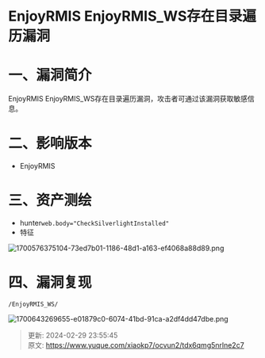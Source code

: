 # EnjoyRMIS EnjoyRMIS_WS存在目录遍历漏洞

# 一、漏洞简介
EnjoyRMIS EnjoyRMIS_WS存在目录遍历漏洞，攻击者可通过该漏洞获取敏感信息。

# 二、影响版本
+ EnjoyRMIS

# 三、资产测绘
+ hunter`web.body="CheckSilverlightInstalled"`
+ 特征

![1700576375104-73ed7b01-1186-48d1-a163-ef4068a88d89.png](./img/5qZ8mzexskqycRpJ/1700576375104-73ed7b01-1186-48d1-a163-ef4068a88d89-239798.png)

# 四、漏洞复现
```plain
/EnjoyRMIS_WS/
```

![1700643269655-e01879c0-6074-41bd-91ca-a2df4dd47dbe.png](./img/5qZ8mzexskqycRpJ/1700643269655-e01879c0-6074-41bd-91ca-a2df4dd47dbe-453986.png)



> 更新: 2024-02-29 23:55:45  
> 原文: <https://www.yuque.com/xiaokp7/ocvun2/tdx6qmg5nrlne2c7>